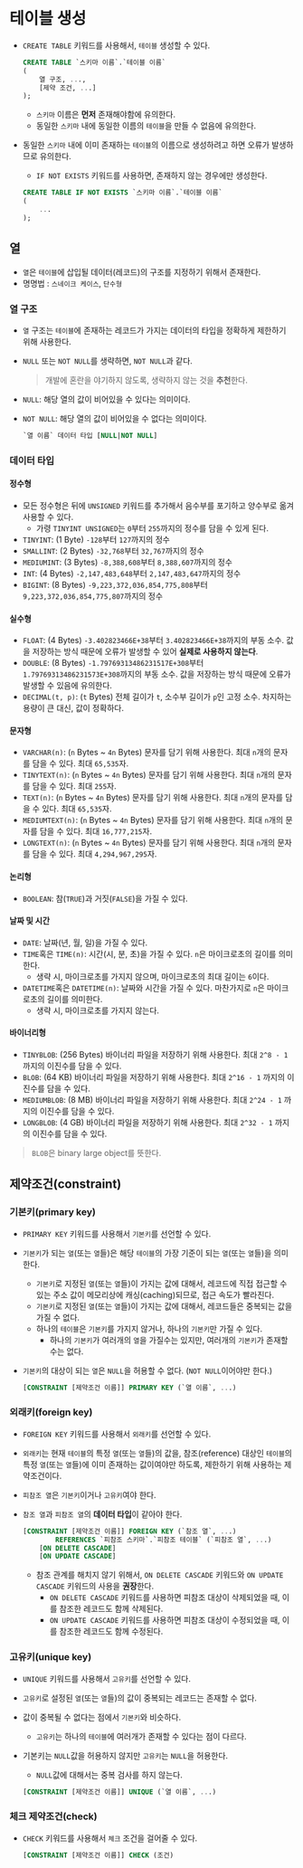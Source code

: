 # 테이블 생성

- `CREATE TABLE` 키워드를 사용해서, `테이블` 생성할 수 있다.

  ```sql
  CREATE TABLE `스키마 이름`.`테이블 이름`
  (
      열 구조, ...,
      [제약 조건, ...]
  );
  ```

  - `스키마` 이름은 **먼저** 존재해야함에 유의한다.
  - 동일한 `스키마` 내에 동일한 이름의 `테이블`을 만들 수 없음에 유의한다.
- 동일한 `스키마` 내에 이미 존재하는 `테이블`의 이름으로 생성하려고 하면 오류가 발생하므로 유의한다.
  - `IF NOT EXISTS` 키워드를 사용하면, 존재하지 않는 경우에만 생성한다.

  ```sql
  CREATE TABLE IF NOT EXISTS `스키마 이름`.`테이블 이름`
  (
      ...
  );
  ```

## 열

- `열`은 `테이블`에 삽입될 데이터(레코드)의 구조를 지정하기 위해서 존재한다.
- 명명법 : `스네이크 케이스`, `단수형`

### 열 구조

- `열` 구조는 `테이블`에 존재하는 레코드가 가지는 데이터의 타입을 정확하게 제한하기 위해 사용한다.
- `NULL` 또는 `NOT NULL`를 생략하면, `NOT NULL`과 같다.
  > 개발에 혼란을 야기하지 않도록, 생략하지 않는 것을 **추천**한다.
- `NULL`: 해당 열의 값이 비어있을 수 있다는 의미이다.
- `NOT NULL`: 해당 열의 값이 비어있을 수 없다는 의미이다.

  ```sql
  `열 이름` 데이터 타입 [NULL|NOT NULL]
  ```

### 데이터 타입

#### 정수형

- 모든 정수형은 뒤에 `UNSIGNED` 키워드를 추가해서 음수부를 포기하고 양수부로 옮겨 사용할 수 있다.
  - 가령 `TINYINT UNSIGNED`는 `0`부터 `255`까지의 정수를 담을 수 있게 된다.
- `TINYINT`: (1 Byte) `-128`부터 `127`까지의 정수
- `SMALLINT`: (2 Bytes) `-32,768`부터 `32,767`까지의 정수
- `MEDIUMINT`: (3 Bytes) `-8,388,608`부터 `8,388,607`까지의 정수
- `INT`: (4 Bytes) `-2,147,483,648`부터 `2,147,483,647`까지의 정수
- `BIGINT`: (8 Bytes) `-9,223,372,036,854,775,808`부터 `9,223,372,036,854,775,807`까지의 정수

#### 실수형

- `FLOAT`: (4 Bytes) `-3.402823466E+38`부터 `3.402823466E+38`까지의 부동 소수. 값을 저장하는 방식 때문에 오류가 발생할 수 있어 **실제로 사용하지 않는다**.
- `DOUBLE`: (8 Bytes) `-1.79769313486231517E+308`부터 `1.79769313486231573E+308`까지의 부동 소수. 값을 저장하는 방식 때문에 오류가 발생할 수 있음에 유의한다.
- `DECIMAL(t, p)`: (`t` Bytes) 전체 길이가 `t`, 소수부 길이가 `p`인 고정 소수. 차지하는 용량이 큰 대신, 값이 정확하다.

#### 문자형

- `VARCHAR(n)`: (`n` Bytes ~ `4n` Bytes) 문자를 담기 위해 사용한다. 최대 `n`개의 문자를 담을 수 있다. 최대 `65,535`자.
- `TINYTEXT(n)`: (`n` Bytes ~ `4n` Bytes) 문자를 담기 위해 사용한다. 최대 `n`개의 문자를 담을 수 있다. 최대 `255`자.
- `TEXT(n)`: (`n` Bytes ~ `4n` Bytes) 문자를 담기 위해 사용한다. 최대 `n`개의 문자를 담을 수 있다. 최대 `65,535`자.
- `MEDIUMTEXT(n)`: (`n` Bytes ~ `4n` Bytes) 문자를 담기 위해 사용한다. 최대 `n`개의 문자를 담을 수 있다. 최대 `16,777,215`자.
- `LONGTEXT(n)`: (`n` Bytes ~ `4n` Bytes) 문자를 담기 위해 사용한다. 최대 `n`개의 문자를 담을 수 있다. 최대 `4,294,967,295`자.

#### 논리형

- `BOOLEAN`: 참(`TRUE`)과 거짓(`FALSE`)을 가질 수 있다.

#### 날짜 및 시간

- `DATE`: 날짜(년, 월, 일)을 가질 수 있다.
- `TIME`혹은 `TIME(n)`: 시간(시, 분, 초)을 가질 수 있다. `n`은 마이크로초의 길이를 의미한다.
  - 생략 시, 마이크로초를 가지지 않으며, 마이크로초의 최대 길이는 `6`이다.
- `DATETIME`혹은 `DATETIME(n)`: 날짜와 시간을 가질 수 있다. 마찬가지로 `n`은 마이크로초의 길이를 의미한다.
  - 생략 시, 마이크로초를 가지지 않는다.

#### 바이너리형

- `TINYBLOB`: (256 Bytes) 바이너리 파일을 저장하기 위해 사용한다. 최대 `2^8 - 1` 까지의 이진수를 담을 수 있다.
- `BLOB`: (64 KB) 바이너리 파일을 저장하기 위해 사용한다. 최대 `2^16 - 1` 까지의 이진수를 담을 수 있다.
- `MEDIUMBLOB`: (8 MB) 바이너리 파일을 저장하기 위해 사용한다. 최대 `2^24 - 1` 까지의 이진수를 담을 수 있다.
- `LONGBLOB`: (4 GB) 바이너리 파일을 저장하기 위해 사용한다. 최대 `2^32 - 1` 까지의 이진수를 담을 수 있다.

> `BLOB`은 binary large object를 뜻한다.

## 제약조건(constraint)

### 기본키(primary key)

- `PRIMARY KEY` 키워드를 사용해서 `기본키`를 선언할 수 있다.
- `기본키`가 되는 `열`(또는 `열`들)은 해당 `테이블`의 가장 기준이 되는 `열`(또는 `열`들)을 의미한다.
  - `기본키`로 지정된 `열`(또는 `열`들)이 가지는 값에 대해서, 레코드에 직접 접근할 수 있는 주소 값이 메모리상에 캐싱(caching)되므로, 접근 속도가 빨라진다.
  - `기본키`로 지정된 `열`(또는 `열`들)이 가지는 값에 대해서, 레코드들은 중복되는 값을 가질 수 없다.
  - 하나의 `테이블`은 `기본키`를 가지지 않거나, 하나의 `기본키`만 가질 수 있다.
    - 하나의 `기본키`가 여러개의 `열`을 가질수는 있지만, 여러개의 `기본키`가 존재할 수는 없다.
- `기본키`의 대상이 되는 `열`은 `NULL`을 허용할 수 없다. (`NOT NULL`이어야만 한다.)

  ```sql
  [CONSTRAINT [제약조건 이름]] PRIMARY KEY (`열 이름`, ...)
  ```

### 외래키(foreign key)

- `FOREIGN KEY` 키워드를 사용해서 `외래키`를 선언할 수 있다.
- `외래키`는 현재 `테이블`의 특정 `열`(또는 `열`들)의 값을, 참조(reference) 대상인 `테이블`의 특정 `열`(또는 `열`들)에 이미 존재하는 값이여야만 하도록, 제한하기 위해 사용하는 제약조건이다.
- `피참조 열`은 `기본키`이거나 `고유키`여야 한다.
- `참조 열`과 `피참조 열`의 **데이터 타입**이 같아야 한다.

  ```sql
  [CONSTRAINT [제약조건 이름]] FOREIGN KEY (`참조 열`, ...)
          REFERENCES `피참조 스키마`.`피참조 테이블` (`피참조 열`, ...)
      [ON DELETE CASCADE]
      [ON UPDATE CASCADE]
  ```

  - 참조 관계를 해치지 않기 위해서, `ON DELETE CASCADE` 키워드와 `ON UPDATE CASCADE` 키워드의 사용을 **권장**한다.
    - `ON DELETE CASCADE` 키워드를 사용하면 피참조 대상이 삭제되었을 때, 이를 참조한 레코드도 함께 삭제된다.
    - `ON UPDATE CASCADE` 키워드를 사용하면 피참조 대상이 수정되었을 때, 이를 참조한 레코드도 함께 수정된다.

### 고유키(unique key)

- `UNIQUE` 키워드를 사용해서 `고유키`를 선언할 수 있다.
- `고유키`로 설정된 `열`(또는 `열`들)의 값이 중복되는 레코드는 존재할 수 없다.
- 값이 중복될 수 없다는 점에서 `기본키`와 비슷하다.
  - `고유키`는 하나의 `테이블`에 여러개가 존재할 수 있다는 점이 다르다.
- 기본키는 `NULL`값을 허용하지 않지만 `고유키`는 `NULL`을 허용한다.
  - `NULL`값에 대해서는 중복 검사를 하지 않는다.

  ```sql
  [CONSTRAINT [제약조건 이름]] UNIQUE (`열 이름`, ...)
  ```

### 체크 제약조건(check)

- `CHECK` 키워드를 사용해서 `체크` 조건을 걸어줄 수 있다.

  ```sql
  [CONSTRAINT [제약조건 이름]] CHECK (조건)
  ```
